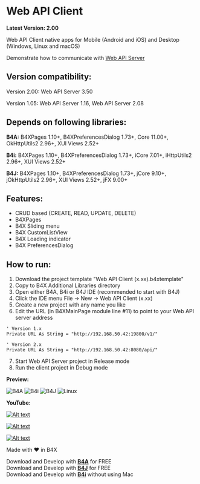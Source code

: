 # Web API Client
**Latest Version: 2.00**

Web API Client native apps for Mobile (Android and iOS) and Desktop (Windows, Linux and macOS)

Demonstrate how to communicate with [Web API Server](https://github.com/pyhoon/web-api-server-b4j)


## Version compatibility:

Version 2.00: Web API Server 3.50

Version 1.05: Web API Server 1.16, Web API Server 2.08

## Depends on following libraries: 

**B4A:** B4XPages 1.10+, B4XPreferencesDialog 1.73+, Core 11.00+, OkHttpUtils2 2.96+, XUI Views 2.52+

**B4i:** B4XPages 1.10+, B4XPreferencesDialog 1.73+, iCore 7.01+, iHttpUtils2 2.96+, XUI Views 2.52+

**B4J:** B4XPages 1.10+, B4XPreferencesDialog 1.73+, jCore 9.10+, jOkHttpUtils2 2.96+, XUI Views 2.52+, jFX 9.00+

## Features:
- CRUD based (CREATE, READ, UPDATE, DELETE)
- B4XPages
- B4X Sliding menu
- B4X CustomListView
- B4X Loading indicator
- B4X PreferencesDialog

## How to run:
1. Download the project template "Web API Client (x.xx).b4xtemplate"
2. Copy to B4X Additional Libraries directory
3. Open either B4A, B4i or B4J IDE (recommended to start with B4J)
4. Click the IDE menu File -> New -> Web API Client (x.xx)
5. Create a new project with any name you like
6. Edit the URL (in B4XMainPage module line #11) to point to your Web API server address
```basic
' Version 1.x
Private URL As String = "http://192.168.50.42:19800/v1/"

' Version 2.x
Private URL As String = "http://192.168.50.42:8080/api/"
```
7. Start Web API Server project in Release mode
8. Run the client project in Debug mode

**Preview:**

<img src="https://github.com/pyhoon/webapi-client-b4x/raw/main/Preview/B4A.png" title="B4A" />
<img src="https://github.com/pyhoon/webapi-client-b4x/raw/main/Preview/B4i.png" title="B4i" />
<img src="https://github.com/pyhoon/webapi-client-b4x/raw/main/Preview/B4J.png" title="B4J" />
<img src="https://github.com/pyhoon/webapi-client-b4x/raw/main/Preview/ubuntu-desktop.png" title="Linux" />

**YouTube:**

[![Alt text](https://img.youtube.com/vi/3wydFKQmbp0/0.jpg)](https://youtu.be/3wydFKQmbp0)

[![Alt text](https://img.youtube.com/vi/YplEEQhUQ4Q/0.jpg)](https://youtu.be/YplEEQhUQ4Q)

[![Alt text](https://img.youtube.com/vi/p6d4P5tT6_0/0.jpg)](https://youtu.be/p6d4P5tT6_0)

Made with ❤ in B4X

Download and Develop with **[B4A](https://www.b4x.com/b4a.html)** for FREE \
Download and Develop with **[B4J](https://www.b4x.com/b4j.html)** for FREE \
Download and Develop with **[B4i](https://www.b4x.com/b4i.html)** without using Mac
